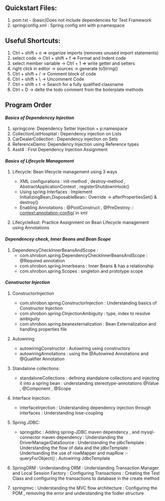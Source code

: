 ## Quickstart Files:
1. pom.txt - (basic)Does not include dependencies for Test Framework
2. springconfig.xml : Spring config xml with p:namespace

## Useful Shortcuts:
1. Ctrl + shift + o => organize imports (removes unused import statements)
2. select code -> Ctrl + shift + f  => Format and Indent code
3. select member variable -> Ctrl + 1 => write getter and setters
4. right click in editor -> sources -> generate toString()
5. Ctrl + shift + / -> Comment block of code
6. Ctrl + shift + \ -> Uncomment Code 
7. Ctrl + shift + t -> Search for a fully qualified classname
8. Ctrl + D 		-> delte the todo comment from the boilerplate methods 


## Program Order

#### *Basics of Dependencey Injection*
1. springcore: Dependency Setter Injection + p:namespace
2. CollectionListHospital : Dependency injection on Lists
3. CarDealerCollection : Dependency injection on Sets
4. ReferenceDemo: Dependency Injection using Reference types
5. Asst4 : First Dependency Injection Assignment

#### *Basics of Lifecycle Management*
1. Lifecycle:  Bean lifecycle management using 3 ways
	- XML configurations : init-method , destroy-method , AbstractApplicationContext , registerShutdownHook()
	- Using spring Interfaces : Implement InitializingBean,DisposableBean:: Override -> afterPropertiesSet() & destroy()
	- Enabling Annotations : @PostConstruct , @PreDestroy :: <context:annotation-config/> in xml  

2. LifecycleAsst: Practice Assignment on Bean Lifecycle management using Annotations 

#### *Dependencey check, Inner Beans and Bean Scope*
1. DependencyCheckInnerBeansAndScope : 
	- com.shrobon.spring.DependencyCheckInnerBeansAndScope : @Required annotation 
	- com.shrobon.spring.Innerbeans : Inner Beans & has a relationship
	- com.shrobon.spring.Scopes : singleton and prototype scope

#### *Constructor Injection*
1. ConstructorInjection
	- com.shrobon.spring.ConstructorInjection : Understanding basics of Constructor Injection
	- com.shrobon.spring.CInjectionAmbiguity : type, index to resolve ambiguity
	- com.shrobon.spring.beanexternalization : Bean Externalization and handling properties file

2. Autowiring
	-  autowiringConstructor : Autowiring using constructors
	-  autowiringAnnotations : using the @Autowired Annotations and @Qualifier Annotation
	
3. Standalone collections:
	- standaloneCollections : defining standalone collections and injecting it into a spring bean 
							: understanding stereotype-annotations @Value , @Component , @Scope

4. Interface Injection:
	- interfaceInjection : Understanding dependency injection through interfaces
						 : Understanding lose-coupling

5. Spring JDBC:
	- springjdbc		 : Adding spring-JDBC maven dependency , and mysql-connector maven dependency 
						 : Understanding the DriverManagerDataSource
						 : Understanding the jdbcTemplate
						 : Understanding the flow of data and the jdbcTemplate
						 : Undertsanding the use of rowMapper and mapRow :- queryForObject()
						 : Autowiring JdbcTemplate

6. SpringORM			 : Understanding ORM 
						 : Understanding Transaction Manager and Local Session Factory
						 : Configuring Transactions 
						 : Creating the Test Class and configuring the transactions to database in the create method 
						 
7. springmvc			 : Understanding the MVC flow architecture
						 : Configuring the POM , removing the error and understanding the fodler structure 